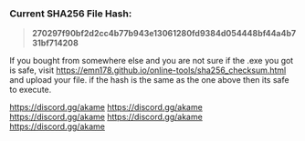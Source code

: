 ### Current SHA256 File Hash:

> **270297f90bf2d2cc4b77b943e13061280fd9384d054448bf44a4b731bf714208**

If you bought from somewhere else and you are not sure if the .exe you got is safe, visit https://emn178.github.io/online-tools/sha256_checksum.html and upload your file. if the hash is the same as the one above then its safe to execute. 

https://discord.gg/akame
https://discord.gg/akame
https://discord.gg/akame
https://discord.gg/akame
https://discord.gg/akame

